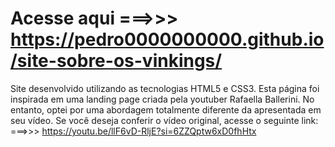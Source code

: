 # Acesse aqui ===>>> https://pedro0000000000.github.io/site-sobre-os-vinkings/
Site desenvolvido utilizando as tecnologias HTML5 e CSS3. Esta página foi inspirada em uma landing page criada pela youtuber Rafaella Ballerini. No entanto, optei por uma abordagem totalmente diferente da apresentada em seu vídeo. Se você deseja conferir o vídeo original, acesse o seguinte link: ===>>> https://youtu.be/llF6vD-RljE?si=6ZZQptw6xD0fhHtx
